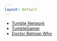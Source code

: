 ```yaml
---
layout: default
---
```


- [Tumble Network](http://github.com/tumblenet)
- [TumbleGamer](http://github.com/tumblegamer)
- [Doctor Batman Who](http://github.com/doctorbatmanwho)
